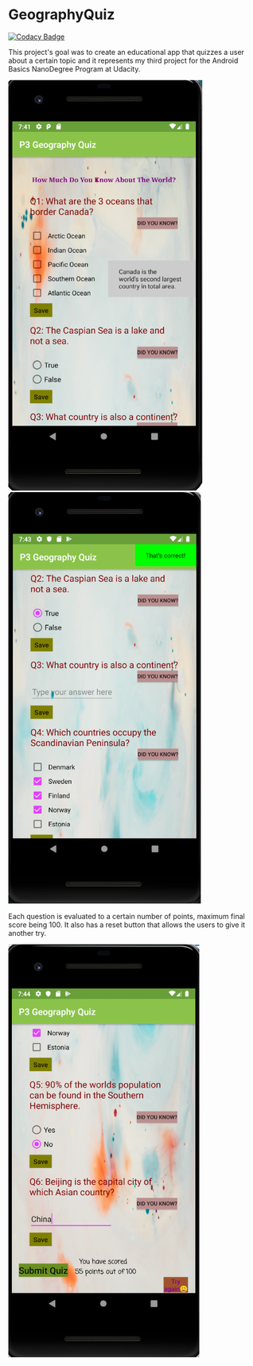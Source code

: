 # GeographyQuiz
[![Codacy Badge](https://app.codacy.com/project/badge/Grade/6c48833a151149fdb30c9aaaf3dc54de)](https://www.codacy.com/manual/escuSerban/GeographyQuiz?utm_source=github.com&amp;utm_medium=referral&amp;utm_content=escuSerban/GeographyQuiz&amp;utm_campaign=Badge_Grade)

This project's goal was to create an educational app that quizzes a user about a certain topic and it represents my third project for the Android Basics NanoDegree Program at Udacity.

<img src="quizApp1.png">   <img src="quizApp2.png">

Each question is evaluated to a certain number of points, maximum final score being 100. It also has a reset button that allows the users to give it another try.

<img src="quizApp3.png">
